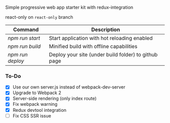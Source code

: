 Simple progressive web app starter kit with redux-integration 

react-only on `react-only` branch

Command|Description
--- | ---
*npm run start*|Start application with hot reloading enabled
*npm run build*|Minified build with offline capabilities
*npm run deploy*|Deploy your site (under build folder) to github page

### To-Do

- [x] Use our own server.js instead of webpack-dev-server
- [x] Upgrade to Webpack 2
- [x] Server-side rendering (only index route)
- [x] Fix webpack warning
- [x] Redux devtool integration
- [ ] Fix CSS SSR issue
